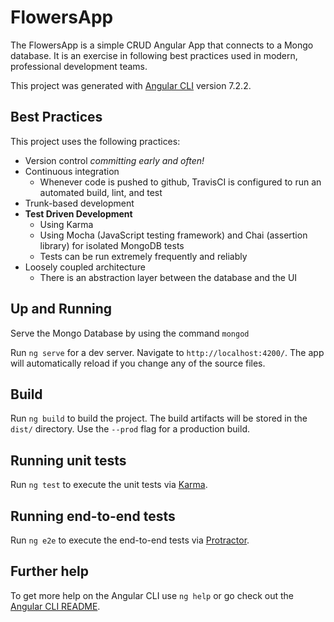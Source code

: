 # FlowersApp

The FlowersApp is a simple CRUD Angular App that connects to a Mongo database. It is an exercise in following best practices used in modern, professional development teams.

This project was generated with [Angular CLI](https://github.com/angular/angular-cli) version 7.2.2.

## Best Practices

This project uses the following practices:

- Version control *committing early and often!*
- Continuous integration
  - Whenever code is pushed to github, TravisCI is configured to run an automated build, lint, and test
- Trunk-based development
- **Test Driven Development**
  - Using Karma
  - Using Mocha (JavaScript testing framework) and Chai (assertion library) for isolated MongoDB tests
  - Tests can be run extremely frequently and reliably
- Loosely coupled architecture
  - There is an abstraction layer between the database and the UI

## Up and Running

Serve the Mongo Database by using the command `mongod`

Run `ng serve` for a dev server. Navigate to `http://localhost:4200/`. The app will automatically reload if you change any of the source files.

## Build

Run `ng build` to build the project. The build artifacts will be stored in the `dist/` directory. Use the `--prod` flag for a production build.

## Running unit tests

Run `ng test` to execute the unit tests via [Karma](https://karma-runner.github.io).

## Running end-to-end tests

Run `ng e2e` to execute the end-to-end tests via [Protractor](http://www.protractortest.org/).

## Further help

To get more help on the Angular CLI use `ng help` or go check out the [Angular CLI README](https://github.com/angular/angular-cli/blob/master/README.md).
